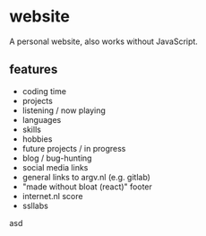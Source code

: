# website

A personal website, also works without JavaScript.

## features

- coding time
- projects
- listening / now playing
- languages
- skills
- hobbies
- future projects / in progress
- blog / bug-hunting
- social media links
- general links to argv.nl (e.g. gitlab)
- "made without bloat (react)" footer
- internet.nl score
- ssllabs

asd
